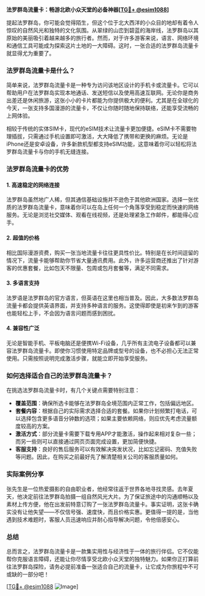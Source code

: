 **法罗群岛流量卡：畅游北欧小众天堂的必备神器[[TG💪+ @esim1088](https://t.me/s/esim1088)]**

提起法罗群岛，你可能会觉得陌生，但这个位于北大西洋的小众目的地却有着令人惊叹的自然风光和独特的文化氛围。从翠绿的山峦到碧蓝的海岸线，法罗群岛以其原始的美丽吸引着越来越多的旅行者。然而，对于许多游客来说，语言、网络环境和通信工具可能成为探索这片土地的一大障碍。这时，一张合适的法罗群岛流量卡就显得尤为重要了。

### 法罗群岛流量卡是什么？

简单来说，法罗群岛流量卡是一种专为访问该地区设计的手机卡或流量卡。它可以帮助用户在法罗群岛实现本地通话、发送短信以及使用高速互联网。无论你是商务出差还是休闲旅游，这张小小的卡片都能为你提供极大的便利。尤其是在全球化的今天，一张支持多国漫游的流量卡，不仅让你随时随地保持联络，还能享受流畅的上网体验。

相较于传统的实体SIM卡，现代的eSIM技术让流量卡更加便捷。eSIM卡不需要物理插拔，只需通过手机设置即可激活，大大降低了携带和更换的麻烦。无论是iPhone还是安卓设备，许多新款机型都支持eSIM功能，这意味着你可以轻松将法罗群岛流量卡与你的手机无缝连接。

### 法罗群岛流量卡的优势

#### 1. 高速稳定的网络连接
法罗群岛虽然地广人稀，但其通信基础设施并不逊色于其他欧洲国家。选择一张优质的法罗群岛流量卡，意味着你可以在岛上任何一个角落享受到稳定而快速的网络服务。无论是浏览社交媒体、观看在线视频，还是处理紧急工作邮件，都能得心应手。

#### 2. 超值的价格
相比国际漫游资费，购买一张当地流量卡往往更具性价比。特别是在长时间逗留的情况下，流量卡能够帮助你节省大量通讯费用。此外，许多运营商还推出了针对游客的优惠套餐，比如包天不限量、包周或包月套餐等，满足不同需求。

#### 3. 多语言支持
法罗语是法罗群岛的官方语言，但英语在这里也相当普及。因此，大多数法罗群岛流量卡都会提供英语界面，并支持多种语言的服务。这使得即使是初来乍到的游客也能轻松上手，不会因为语言问题而感到困扰。

#### 4. 兼容性广泛
无论是智能手机、平板电脑还是便携Wi-Fi设备，几乎所有主流电子设备都可以兼容法罗群岛流量卡。即使你习惯使用特定品牌或型号的设备，也不必担心无法正常使用。只需按照说明完成激活步骤，就能立即开始享受服务。

### 如何选择适合自己的法罗群岛流量卡？

在挑选法罗群岛流量卡时，有几个关键点需要特别注意：

- **覆盖范围**：确保所选卡能够在法罗群岛全境范围内正常工作，包括偏远地区。
- **套餐内容**：根据自己的实际需求选择合适的套餐。如果你计划频繁打电话，可以选择包含更多语音分钟数的选项；如果主要依赖网络，则应优先考虑流量额度较高的方案。
- **激活方式**：部分流量卡需要下载专用APP才能激活，操作起来相对复杂一些；而另一些则可以直接通过网页页面完成设置，更加简便快捷。
- **客服支持**：良好的售后服务可以有效解决突发状况，比如忘记密码、充值失败等问题。因此，在购买之前最好先了解清楚相关公司的客服质量如何。

### 实际案例分享

张先生是一位热爱摄影的自由职业者，他经常往返于世界各地寻找灵感。去年夏天，他决定前往法罗群岛拍摄一组自然风光大片。为了保证旅途中的沟通顺畅以及素材上传方便，他在出发前特意订购了一张法罗群岛流量卡。事实证明，这张卡确实没有让他失望——不仅信号强、速度快，而且价格实惠。更值得一提的是，当他遇到技术难题时，客服人员迅速响应并耐心指导解决问题，令他倍感安心。

### 总结

总而言之，法罗群岛流量卡是一款集实用性与经济性于一体的旅行伴侣。它不仅能帮你克服语言障碍，还能让你尽情享受北欧小众天堂的独特魅力。如果你正打算前往法罗群岛探险，请务必提前准备一张适合自己的流量卡，让它成为你旅程中不可或缺的一部分吧！

[[TG💪+ @esim1088](https://t.me/s/esim1088) ![Image](https://i.postimg.cc/4NQfJmqS/Snipaste-2025-05-13-00-14-12.png)]